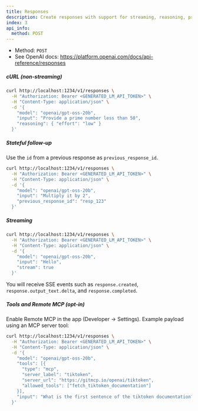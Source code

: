 ```yaml
---
title: Responses
description: Create responses with support for streaming, reasoning, prior response state, and optional Remote MCP tools.
index: 3
api_info:
  method: POST
---
```


- Method: `POST`
- See OpenAI docs: https://platform.openai.com/docs/api-reference/responses

##### cURL (non‑streaming)

```bash
curl http://localhost:1234/v1/responses \
  -H "Authorization: Bearer <GENERATED_LM_API_TOKEN>" \
  -H "Content-Type: application/json" \
  -d '{
    "model": "openai/gpt-oss-20b",
    "input": "Provide a prime number less than 50",
    "reasoning": { "effort": "low" }
  }'
```

##### Stateful follow‑up

Use the `id` from a previous response as `previous_response_id`.

```bash
curl http://localhost:1234/v1/responses \
  -H "Authorization: Bearer <GENERATED_LM_API_TOKEN>" \
  -H "Content-Type: application/json" \
  -d '{
    "model": "openai/gpt-oss-20b",
    "input": "Multiply it by 2",
    "previous_response_id": "resp_123"
  }'
```

##### Streaming

```bash
curl http://localhost:1234/v1/responses \
  -H "Authorization: Bearer <GENERATED_LM_API_TOKEN>" \
  -H "Content-Type: application/json" \
  -d '{
    "model": "openai/gpt-oss-20b",
    "input": "Hello",
    "stream": true
  }'
```

You will receive SSE events such as `response.created`, `response.output_text.delta`, and `response.completed`.

##### Tools and Remote MCP (opt‑in)

Enable Remote MCP in the app (Developer → Settings). Example payload using an MCP server tool:

```bash
curl http://localhost:1234/v1/responses \
  -H "Authorization: Bearer <GENERATED_LM_API_TOKEN>" \
  -H "Content-Type: application/json" \
  -d '{
    "model": "openai/gpt-oss-20b",
    "tools": [{
      "type": "mcp",
      "server_label": "tiktoken",
      "server_url": "https://gitmcp.io/openai/tiktoken",
      "allowed_tools": ["fetch_tiktoken_documentation"]
    }],
    "input": "What is the first sentence of the tiktoken documentation?"
  }'
```

